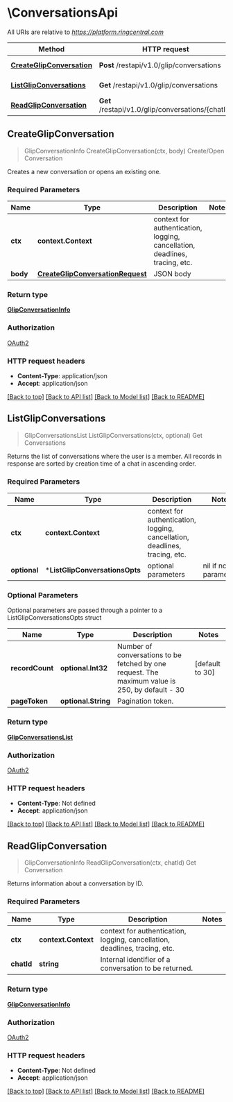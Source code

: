 # \ConversationsApi

All URIs are relative to *https://platform.ringcentral.com*

Method | HTTP request | Description
------------- | ------------- | -------------
[**CreateGlipConversation**](ConversationsApi.md#CreateGlipConversation) | **Post** /restapi/v1.0/glip/conversations | Create/Open Conversation
[**ListGlipConversations**](ConversationsApi.md#ListGlipConversations) | **Get** /restapi/v1.0/glip/conversations | Get Conversations
[**ReadGlipConversation**](ConversationsApi.md#ReadGlipConversation) | **Get** /restapi/v1.0/glip/conversations/{chatId} | Get Conversation



## CreateGlipConversation

> GlipConversationInfo CreateGlipConversation(ctx, body)
Create/Open Conversation

Creates a new conversation or opens an existing one.

### Required Parameters


Name | Type | Description  | Notes
------------- | ------------- | ------------- | -------------
**ctx** | **context.Context** | context for authentication, logging, cancellation, deadlines, tracing, etc.
**body** | [**CreateGlipConversationRequest**](CreateGlipConversationRequest.md)| JSON body | 

### Return type

[**GlipConversationInfo**](GlipConversationInfo.md)

### Authorization

[OAuth2](../README.md#OAuth2)

### HTTP request headers

- **Content-Type**: application/json
- **Accept**: application/json

[[Back to top]](#) [[Back to API list]](../README.md#documentation-for-api-endpoints)
[[Back to Model list]](../README.md#documentation-for-models)
[[Back to README]](../README.md)


## ListGlipConversations

> GlipConversationsList ListGlipConversations(ctx, optional)
Get Conversations

Returns the list of conversations where the user is a member. All records in response are sorted by creation time of a chat in ascending order.

### Required Parameters


Name | Type | Description  | Notes
------------- | ------------- | ------------- | -------------
**ctx** | **context.Context** | context for authentication, logging, cancellation, deadlines, tracing, etc.
 **optional** | ***ListGlipConversationsOpts** | optional parameters | nil if no parameters

### Optional Parameters

Optional parameters are passed through a pointer to a ListGlipConversationsOpts struct


Name | Type | Description  | Notes
------------- | ------------- | ------------- | -------------
 **recordCount** | **optional.Int32**| Number of conversations to be fetched by one request. The maximum value is 250, by default - 30 | [default to 30]
 **pageToken** | **optional.String**| Pagination token. | 

### Return type

[**GlipConversationsList**](GlipConversationsList.md)

### Authorization

[OAuth2](../README.md#OAuth2)

### HTTP request headers

- **Content-Type**: Not defined
- **Accept**: application/json

[[Back to top]](#) [[Back to API list]](../README.md#documentation-for-api-endpoints)
[[Back to Model list]](../README.md#documentation-for-models)
[[Back to README]](../README.md)


## ReadGlipConversation

> GlipConversationInfo ReadGlipConversation(ctx, chatId)
Get Conversation

Returns information about a conversation by ID.

### Required Parameters


Name | Type | Description  | Notes
------------- | ------------- | ------------- | -------------
**ctx** | **context.Context** | context for authentication, logging, cancellation, deadlines, tracing, etc.
**chatId** | **string**| Internal identifier of a conversation to be returned. | 

### Return type

[**GlipConversationInfo**](GlipConversationInfo.md)

### Authorization

[OAuth2](../README.md#OAuth2)

### HTTP request headers

- **Content-Type**: Not defined
- **Accept**: application/json

[[Back to top]](#) [[Back to API list]](../README.md#documentation-for-api-endpoints)
[[Back to Model list]](../README.md#documentation-for-models)
[[Back to README]](../README.md)

